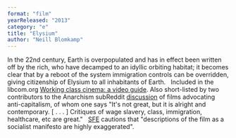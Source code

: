 ```yaml
---
format: "film"
yearReleased: "2013"
category: "e"
title: "Elysium"
author: "Neill Blomkamp"
---
```

In the 22nd century, Earth is overpopulated and has in  effect been written off by the rich, who have decamped to an idyllic orbiting  habitat; it becomes clear that by a reboot of the system immigration controls  can be overridden, giving citizenship of Elysium to all inhabitants of Earth.
 
Included in the libcom.org <a href="https://libcom.org/library/working-class-cinema-video-guide">Working  class cinema: a video guide</a>. Also short-listed by two contributors to the  Anarchism subReddit <a href="https://www.reddit.com/r/Anarchism/comments/2a2r93/can_we_compile_a_list_of_the_top_films_advocating/"> discussion</a> of films advocating anti-capitalism, of whom one says "It's not  great, but it is alright and contemporary. [ . . . ] Critiques of wage slavery,  class, immigration, healthcare, etc are great." 
 
<a href="http://www.sf-encyclopedia.com/entry/elysium">SFE</a>  cautions that "descriptions of the film as a socialist manifesto are highly  exaggerated".
 